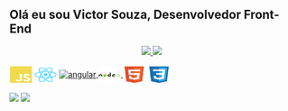 ## Olá eu sou Victor Souza, Desenvolvedor Front-End
<div align="center">
  <a href="https://github.com/victorsouza0109">
    <img height="180em" src="https://github-readme-stats.vercel.app/api?username=victorsouza0109&show_icons=true&theme=dracula&include_all_commits=true&count_private=true" />
    <img height="180em" src="https://github-readme-stats.vercel.app/api/top-langs/?username=victorsouza0109&layout=compact&langs_count=7&theme=dracula" />
</div>
<div style="display: inline_block"><br>
  <a href="https://developer.mozilla.org/pt-BR/docs/Web/JavaScript" target="_blank"> <img align="center" alt="Victor-Js" height="30" width="40" src="https://raw.githubusercontent.com/devicons/devicon/master/icons/javascript/javascript-plain.svg"></a>
  <a href="https://reactjs.org/" target="_blank"> <img align="center" alt="Victor-React" height="30" width="40" src="https://raw.githubusercontent.com/devicons/devicon/master/icons/react/react-original.svg"></a>
  <a href="https://angular.io" target="_blank"> <img align="center" src="https://angular.io/assets/images/logos/angular/angular.svg" alt="angular" width="40" height="30" /> </a>
  <a href="https://nodejs.org" target="_blank"> <img align="center" src="https://raw.githubusercontent.com/devicons/devicon/master/icons/nodejs/nodejs-original-wordmark.svg" alt="nodejs" width="40" height="30" /> </a>
  <a href="https://developer.mozilla.org/pt-BR/docs/Web/HTML" target="_blank"><img align="center" alt="Victor-HTML" height="30" width="40" src="https://raw.githubusercontent.com/devicons/devicon/master/icons/html5/html5-original.svg"></a>
  <a href="https://developer.mozilla.org/pt-BR/docs/Web/CSS" target="_blank"><img align="center" alt="Victor-CSS" height="30" width="40" src="https://raw.githubusercontent.com/devicons/devicon/master/icons/css3/css3-original.svg"></a>
</div>
<br />
<div>
  <a href="mailto:dev.victorsouza010999@gmail.com"><img src="https://img.shields.io/badge/-Gmail-%23333?style=for-the-badge&logo=gmail&logoColor=white" target="_blank"></a>
  <a href="https://www.linkedin.com/in/victor-souza-713772186/" target="_blank"><img src="https://img.shields.io/badge/-LinkedIn-%230077B5?style=for-the-  badge&logo=linkedin&logoColor=white" target="_blank"></a>
</div>
